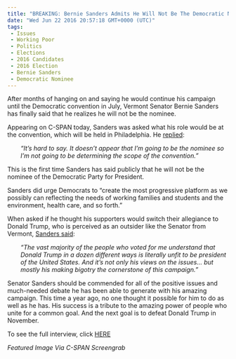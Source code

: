 ```yaml
---
title: "BREAKING: Bernie Sanders Admits He Will Not Be The Democratic Nominee (Video)"
date: "Wed Jun 22 2016 20:57:18 GMT+0000 (UTC)"
tags: 
 - Issues
 - Working Poor
 - Politics
 - Elections
 - 2016 Candidates
 - 2016 Election
 - Bernie Sanders
 - Democratic Nominee
---
```

<p><!--OffDef--></p><p><!--Ads1--></p><p>After months of hanging on and saying he would continue his campaign until the Democratic convention in July, Vermont Senator Bernie Sanders has finally said that he realizes he will not be the nominee.</p><p>Appearing on C-SPAN today, Sanders was asked what his role would be at the convention, which will be held in Philadelphia. He <a href="http://thehill.com/blogs/ballot-box/284462-sanders-doesnt-appear-ill-be-nominee#.V2rM-23SeI4.twitter" onclick="__gaTracker(&apos;send&apos;, &apos;event&apos;, &apos;outbound-article&apos;, &apos;http://thehill.com/blogs/ballot-box/284462-sanders-doesnt-appear-ill-be-nominee#.V2rM-23SeI4.twitter&apos;, &apos;replied&apos;);" target="_blank">replied</a>:</p><p style="padding-left: 30px;"><em>&#x201C;It&#x2019;s hard to say. It doesn&#x2019;t appear that I&#x2019;m going to be the nominee so I&#x2019;m not going to be determining the scope of the convention.&#x201D;</em></p><p>This is the first time Sanders has said publicly that he will not be the nominee of the Democratic Party for President.</p><p>Sanders did urge Democrats to &#x201C;create the most progressive platform as we possibly can reflecting the needs of working families and students and the environment, health care, and so forth.&#x201D;</p><p>When asked if he thought his supporters would switch their allegiance to Donald Trump, who is perceived as an outsider like the Senator from Vermont, <a href="http://thehill.com/blogs/ballot-box/284462-sanders-doesnt-appear-ill-be-nominee#.V2rM-23SeI4.twitter" onclick="__gaTracker(&apos;send&apos;, &apos;event&apos;, &apos;outbound-article&apos;, &apos;http://thehill.com/blogs/ballot-box/284462-sanders-doesnt-appear-ill-be-nominee#.V2rM-23SeI4.twitter&apos;, &apos;Sanders said&apos;);" target="_blank">Sanders said</a>:</p><p style="padding-left: 30px;"><em>&#x201C;The vast majority of the people who voted for me understand that Donald Trump in a dozen different ways is literally unfit to be president of the United States. And it&#x2019;s not only his views on the issues&#x2026; but mostly his making bigotry the cornerstone of this campaign.&#x201D;</em></p><p>Senator Sanders should be commended for all of the positive issues and much-needed debate he has been able to generate with his amazing campaign. This time a year ago, no one thought it possible for him to do as well as he has. His success is a tribute to the amazing power of people who unite for a common goal. And the next goal is to defeat Donald Trump in November.</p><p><!--Ads2--></p><p>To see the full interview, click <a href="http://www.c-span.org/video/?411569-1/bernie-sanders-discusses-presidential-campaign" onclick="__gaTracker(&apos;send&apos;, &apos;event&apos;, &apos;outbound-article&apos;, &apos;http://www.c-span.org/video/?411569-1/bernie-sanders-discusses-presidential-campaign&apos;, &apos;HERE&apos;);" target="_blank">HERE</a></p><p><em>Featured Image Via C-SPAN Screengrab</em></p><p>&#xA0;</p>